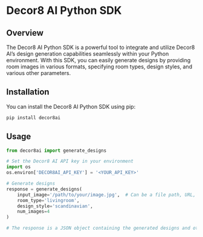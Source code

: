 # Decor8 AI Python SDK

## Overview

The Decor8 AI Python SDK is a powerful tool to integrate and utilize Decor8 AI’s design generation capabilities seamlessly within your Python environment. With this SDK, you can easily generate designs by providing room images in various formats, specifying room types, design styles, and various other parameters.

## Installation

You can install the Decor8 AI Python SDK using pip:

```bash
pip install decor8ai
```

## Usage

```python
from decor8ai import generate_designs

# Set the Decor8 AI API key in your environment
import os
os.environ['DECOR8AI_API_KEY'] = '<YOUR_API_KEY>'

# Generate designs
response = generate_designs(
    input_image='/path/to/your/image.jpg',  # Can be a file path, URL, or binary data
    room_type='livingroom',
    design_style='scandinavian',
    num_images=4
)

# The response is a JSON object containing the generated designs and other information.
